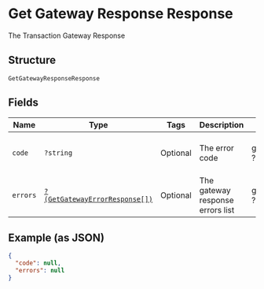 
# Get Gateway Response Response

The Transaction Gateway Response

## Structure

`GetGatewayResponseResponse`

## Fields

| Name | Type | Tags | Description | Getter | Setter |
|  --- | --- | --- | --- | --- | --- |
| `code` | `?string` | Optional | The error code | getCode(): ?string | setCode(?string code): void |
| `errors` | [`?(GetGatewayErrorResponse[])`](../../doc/models/get-gateway-error-response.md) | Optional | The gateway response errors list | getErrors(): ?array | setErrors(?array errors): void |

## Example (as JSON)

```json
{
  "code": null,
  "errors": null
}
```

